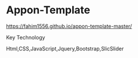 # Appon-Template

https://fahim1556.github.io/appon-template-master/

Key Technology

Html,CSS,JavaScript,Jquery,Bootstrap,SlicSlider

